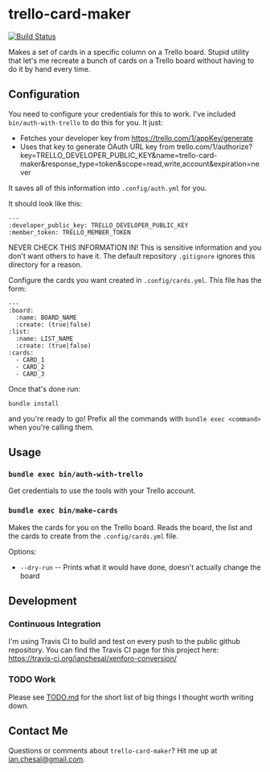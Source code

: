 # trello-card-maker

[![Build Status](https://travis-ci.org/ianchesal/trello-card-maker.svg?branch=master)](https://travis-ci.org/ianchesal/trello-card-maker)

Makes a set of cards in a specific column on a Trello board. Stupid utility that let's me recreate a bunch of cards on a Trello board without having to do it by hand every time.

## Configuration

You need to configure your credentials for this to work. I've included `bin/auth-with-trello` to do this for you. It just:

* Fetches your developer key from https://trello.com/1/appKey/generate
* Uses that key to generate OAuth URL key from trello.com/1/authorize?key=TRELLO_DEVELOPER_PUBLIC_KEY&name=trello-card-maker&response_type=token&scope=read,write,account&expiration=never

It saves all of this information into `.config/auth.yml` for you.

It should look like this:

    ---
    :developer_public_key: TRELLO_DEVELOPER_PUBLIC_KEY
    :member_token: TRELLO_MEMBER_TOKEN

NEVER CHECK THIS INFORMATION IN! This is sensitive information and you don't want others to have it. The default repository `.gitignore` ignores this directory for a reason.

Configure the cards you want created in `.config/cards.yml`. This file has the form:

    ---
    :board:
      :name: BOARD_NAME
      :create: (true|false)
    :list:
      :name: LIST_NAME
      :create: (true|false)
    :cards:
      - CARD_1
      - CARD_2
      - CARD_3

Once that's done run:

    bundle install

and you're ready to go! Prefix all the commands with `bundle exec <command>` when you're calling them.

## Usage

### `bundle exec bin/auth-with-trello`

Get credentials to use the tools with your Trello account.

### `bundle exec bin/make-cards`

Makes the cards for you on the Trello board. Reads the board, the list and the cards to create from the `.config/cards.yml` file.

Options:

* `--dry-run` -- Prints what it would have done, doesn't actually change the board

## Development

### Continuous Integration

I'm using Travis CI to build and test on every push to the public github repository. You can find the Travis CI page for this project here: https://travis-ci.org/ianchesal/xenforo-conversion/

### TODO Work

Please see [TODO.md](TODO.md) for the short list of big things I thought worth writing down.

## Contact Me

Questions or comments about `trello-card-maker`? Hit me up at ian.chesal@gmail.com.

